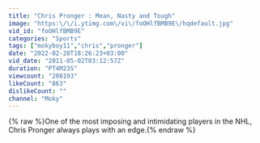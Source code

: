 ```yaml
---
title: "Chris Pronger : Mean, Nasty and Tough"
image: "https:\/\/i.ytimg.com\/vi\/foOHlfBMB9E\/hqdefault.jpg"
vid_id: "foOHlfBMB9E"
categories: "Sports"
tags: ["mokyboy11","chris","pronger"]
date: "2022-02-28T18:26:23+03:00"
vid_date: "2011-05-02T03:12:57Z"
duration: "PT4M23S"
viewcount: "208193"
likeCount: "863"
dislikeCount: ""
channel: "Moky"
---
```

{% raw %}One of the most imposing and intimidating players in the NHL, Chris Pronger always plays with an edge.{% endraw %}
